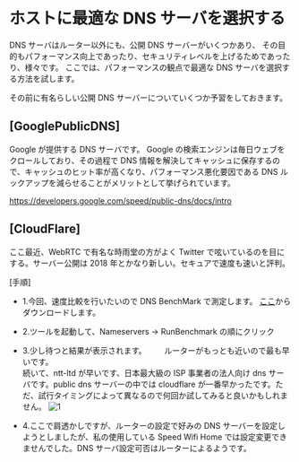 # ホストに最適な DNS サーバを選択する

DNS サーバはルーター以外にも、公開 DNS サーバーがいくつかあり、
その目的もパフォーマンス向上であったり、セキュリティレベルを上げるためであったり、様々です。
ここでは、パフォーマンスの観点で最適な DNS サーバを選択する方法を試します。

その前に有名らしい公開 DNS サーバーについていくつか予習をしておきます。

## [GooglePublicDNS]

Google が提供する DNS サーバです。
Google の検索エンジンは毎日ウェブをクロールしており、その過程で DNS 情報を解決してキャッシュに保存するので、キャッシュのヒット率が高くなり、パフォーマンス悪化要因である DNS ルックアップを減らせることがメリットとして挙げられています。

https://developers.google.com/speed/public-dns/docs/intro

## [CloudFlare]

ここ最近、WebRTC で有名な時雨堂の方がよく Twitter で呟いているのを目にする。サーバー公開は 2018 年とかなり新しい。セキュアで速度も速いと評判。

[手順]

- 1.今回、速度比較を行いたいので DNS BenchMark で測定します。
  [ここ](https://www.grc.com/dns/benchmark.htm)からダウンロードします。

* 2.ツールを起動して、Nameservers → RunBenchmark の順にクリック

* 3.少し待つと結果が表示されます。
  　　ルーターがもっとも近いので最も早いです。  
   続いて、ntt-ltd が早いです、日本最大級の ISP 事業者の法人向け dns サーバです。public dns サーバーの中では cloudflare が一番早かったです。ただ、試行タイミングによって異なるので何回か試してみると良いかもしれません。
  ![1](https://user-images.githubusercontent.com/49807271/194678563-8843f9b1-b6dd-4d5e-8f89-4308ebbeae6f.png)

* 4.ここで肩透かしですが、ルーターの設定で好みの DNS サーバーを設定しようとしましたが、私の使用している Speed Wifi Home では設定変更できませんでした。DNS サーバ設定可否はルーターによるようです。

